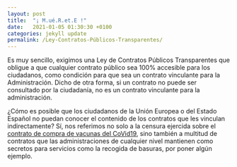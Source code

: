 ```yaml
---
layout: post
title:  "¡ M.ué.R.et.E !"
date:   2021-01-05 01:30:30 +0100
categories: jekyll update
permalink: /Ley-Contratos-Públicos-Transparentes/
---
```


Es muy sencillo, exigimos una Ley de Contratos Públicos Transparentes que obligue a que cualquier contrato público sea 100% accesible para los ciudadanos, como condición para que sea un contrato vinculante para la Administración. Dicho de otra forma, si un contrato no puede ser consultado por la ciudadanía, no es un contrato vinculante para la administración.

¿Cómo es posible que los ciudadanos de la Unión Europea o del Estado Español no puedan conocer el contenido de los contratos que les vinculan indirectamente? Sí, nos referimos no solo a la censura ejercida sobre el [contrato de compra de vacunas del CoVid19](https://www.elconfidencial.com/mundo/europa/2021-01-19/union-europea-publica-contrato-censurado-vacuna_2913500/), sino también a multitud de contratos que las administraciones de cualquier nivel mantienen como secretos para servicios como la recogida de basuras, por poner algún ejemplo.
